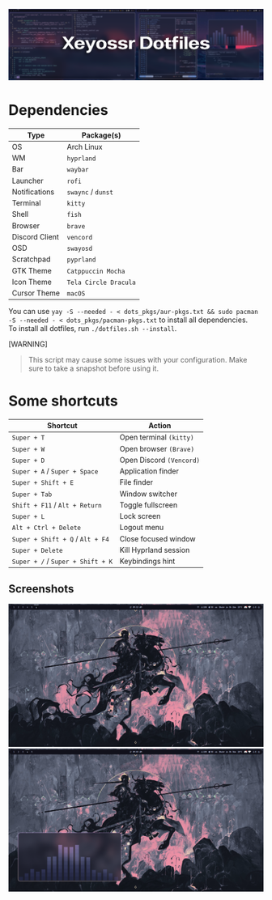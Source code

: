 ![dotfiles](pr/dotfiles.png)

# Dependencies

| Type           | Package(s)            |
| -------------- | --------------------- |
| OS             | Arch Linux            |
| WM             | `hyprland`            |
| Bar            | `waybar`              |
| Launcher       | `rofi`                |
| Notifications  | `swaync` / `dunst`    |
| Terminal       | `kitty`               |
| Shell          | `fish`                |
| Browser        | `brave`               |
| Discord Client | `vencord`             |
| OSD            | `swayosd`             |
| Scratchpad     | `pyprland`            |
| GTK Theme      | `Catppuccin Mocha`    |
| Icon Theme     | `Tela Circle Dracula` |
| Cursor Theme   | `macOS`               |

You can use `yay -S --needed - < dots_pkgs/aur-pkgs.txt && sudo pacman -S --needed - < dots_pkgs/pacman-pkgs.txt` to install all dependencies.  
To install all dotfiles, run `./dotfiles.sh --install`.

[WARNING]

> This script may cause some issues with your configuration. Make sure to take a snapshot before using it.

# Some shortcuts

| Shortcut                          | Action                   |
| --------------------------------- | ------------------------ |
| `Super + T`                       | Open terminal `(kitty)`  |
| `Super + W`                       | Open browser `(Brave)`   |
| `Super + D`                       | Open Discord `(Vencord)` |
| `Super + A` / `Super + Space`     | Application finder       |
| `Super + Shift + E`               | File finder              |
| `Super + Tab`                     | Window switcher          |
| `Shift + F11` / `Alt + Return`    | Toggle fullscreen        |
| `Super + L`                       | Lock screen              |
| `Alt + Ctrl + Delete`             | Logout menu              |
| `Super + Shift + Q` / `Alt + F4`  | Close focused window     |
| `Super + Delete`                  | Kill Hyprland session    |
| `Super + /` / `Super + Shift + K` | Keybindings hint         |

## Screenshots

![hyprland](pr/1.png)
![hyprland](pr/2.png)
